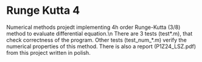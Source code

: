 # Runge Kutta 4
 
Numerical methods projedt implementing 4h order Runge-Kutta (3/8) method to evaluate differential equation.\n
There are 3 tests (test*.m), that check correctness of the program.
Other tests (test_num_*.m) verify the numerical properties of this method.
There is also a report (P1Z24_LSZ.pdf) from this project written in polish.
